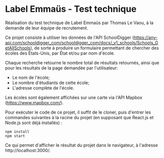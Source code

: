 # Label Emmaüs - Test technique

Réalisation du test technique de Label Emmaüs par Thomas Le Vaou, à la demande de leur équipe de
recrutement.

Ce projet consiste à utiliser les données de l'API SchoolDigger (https://any-api.com/schooldigger_com/schooldigger_com/docs/_v1_schools/Schools_GetAllSchools),
de sorte à produire un formulaire permettant de chercher des écoles des États-Unis, par État et/ou par nom d'école.

Chaque recherche retourne le nombre total de résultats retournés, ainsi que pour les
résultats de la page demandée par l'utilisateur:
- Le nom de l'école;
- Le nombre d'étudiants de cette école;
- L'adresse complète de l'école.

Les écoles sont également affichées sur une carte via l'API Mapbox (https://www.mapbox.com/).

Pour exécuter le code de ce projet, il suffit de le cloner, puis d'entrer les commandes suivantes à la racine du projet
(en supposant que React.js et Node.js sont déjà installés) :
```
npm install
npm start
```

Ce qui permet d'afficher le résultat du projet dans le navigateur, à l'adresse http://localhost:3000/.
